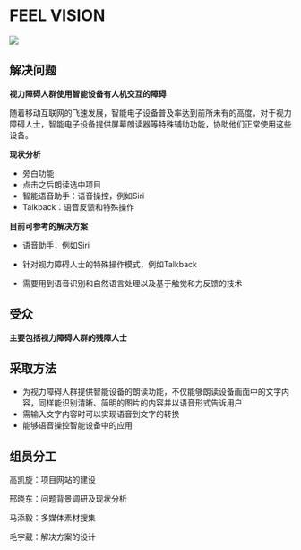 #                                FEEL VISION



![](http://47.100.78.158:8080/img/video/logo.gif)



## 解决问题

**视力障碍人群使用智能设备有人机交互的障碍**

随着移动互联网的飞速发展，智能电子设备普及率达到前所未有的高度。对于视力障碍人士，智能电子设备提供屏幕朗读器等特殊辅助功能，协助他们正常使用这些设备。

[这才是iPhone的最强功能，不接受反驳——视觉无障碍功能体验 - 1.这才是iPhone的最强功能，不接受反驳]: http://47.100.78.158:8080/img/video/Av002.mp4

**现状分析**

* 旁白功能 
* 点击之后朗读选中项目
* 智能语音助手：语音操控，例如Siri
* Talkback：语音反馈和特殊操作



**目前可参考的解决方案**

- 语音助手，例如Siri


- 针对视力障碍人士的特殊操作模式，例如Talkback

  [「小白测评」盲人用手机什么感觉？9大品牌无障碍测试 关注视障人群 - 1.无障碍输出]: http://47.100.78.158:8080/img/video/Av001.mp4


- 需要用到语音识别和自然语言处理以及基于触觉和力反馈的技术


## 受众

**主要包括视力障碍人群的残障人士**

## 采取方法

- 为视力障碍人群提供智能设备的朗读功能，不仅能够朗读设备画面中的文字内容，同样能识别清晰、简明的图片的内容并以语音形式告诉用户
- 需输入文字内容时可以实现语音到文字的转换
- 能够语音操控智能设备中的应用

## 组员分工

高凯旋：项目网站的建设

邢晓东：问题背景调研及现状分析

马添毅：多媒体素材搜集

毛宇葳：解决方案的设计

